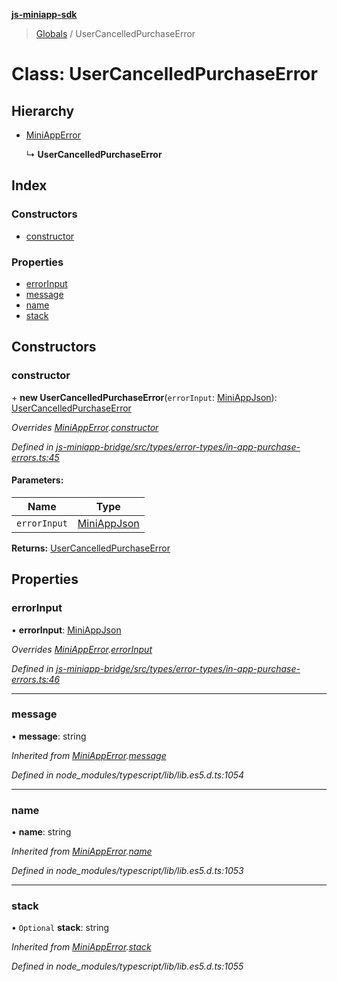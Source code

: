 **[js-miniapp-sdk](../README.md)**

> [Globals](../README.md) / UserCancelledPurchaseError

# Class: UserCancelledPurchaseError

## Hierarchy

* [MiniAppError](miniapperror.md)

  ↳ **UserCancelledPurchaseError**

## Index

### Constructors

* [constructor](usercancelledpurchaseerror.md#constructor)

### Properties

* [errorInput](usercancelledpurchaseerror.md#errorinput)
* [message](usercancelledpurchaseerror.md#message)
* [name](usercancelledpurchaseerror.md#name)
* [stack](usercancelledpurchaseerror.md#stack)

## Constructors

### constructor

\+ **new UserCancelledPurchaseError**(`errorInput`: [MiniAppJson](../interfaces/miniappjson.md)): [UserCancelledPurchaseError](usercancelledpurchaseerror.md)

*Overrides [MiniAppError](miniapperror.md).[constructor](miniapperror.md#constructor)*

*Defined in [js-miniapp-bridge/src/types/error-types/in-app-purchase-errors.ts:45](https://github.com/rakutentech/js-miniapp/blob/00ebd5b/js-miniapp-bridge/src/types/error-types/in-app-purchase-errors.ts#L45)*

#### Parameters:

Name | Type |
------ | ------ |
`errorInput` | [MiniAppJson](../interfaces/miniappjson.md) |

**Returns:** [UserCancelledPurchaseError](usercancelledpurchaseerror.md)

## Properties

### errorInput

•  **errorInput**: [MiniAppJson](../interfaces/miniappjson.md)

*Overrides [MiniAppError](miniapperror.md).[errorInput](miniapperror.md#errorinput)*

*Defined in [js-miniapp-bridge/src/types/error-types/in-app-purchase-errors.ts:46](https://github.com/rakutentech/js-miniapp/blob/00ebd5b/js-miniapp-bridge/src/types/error-types/in-app-purchase-errors.ts#L46)*

___

### message

•  **message**: string

*Inherited from [MiniAppError](miniapperror.md).[message](miniapperror.md#message)*

*Defined in node_modules/typescript/lib/lib.es5.d.ts:1054*

___

### name

•  **name**: string

*Inherited from [MiniAppError](miniapperror.md).[name](miniapperror.md#name)*

*Defined in node_modules/typescript/lib/lib.es5.d.ts:1053*

___

### stack

• `Optional` **stack**: string

*Inherited from [MiniAppError](miniapperror.md).[stack](miniapperror.md#stack)*

*Defined in node_modules/typescript/lib/lib.es5.d.ts:1055*
